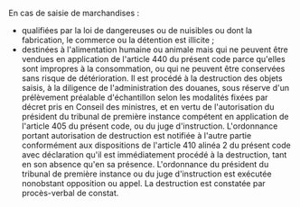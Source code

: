 En cas de saisie de marchandises :
- qualifiées par la loi de dangereuses ou de nuisibles ou dont la
fabrication, le commerce ou la détention est illicite ;
- destinées à l'alimentation humaine ou animale mais qui ne peuvent être
vendues en application de l'article 440 du présent code parce qu'elles
sont impropres à la consommation, ou qui ne peuvent être conservées
sans risque de détérioration.
Il est procédé à la destruction des objets saisis, à la diligence de
l'administration des douanes, sous réserve d'un prélèvement préalable
d'échantillon selon les modalités fixées par décret pris en Conseil des
ministres, et en vertu de l'autorisation du président du tribunal de
première instance compétent en application de l'article 405 du présent
code, ou du juge d'instruction.
L'ordonnance portant autorisation de destruction est notifiée à l'autre
partie conformément aux dispositions de l'article 410 alinéa 2 du
présent code avec déclaration qu'il est immédiatement procédé à la
destruction, tant en son absence qu'en sa présence.
L'ordonnance du président du tribunal de première instance ou du juge
d'instruction est exécutée nonobstant opposition ou appel. La
destruction est constatée par procès-verbal de constat.